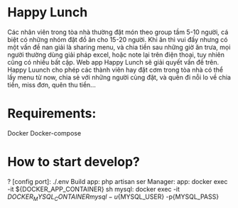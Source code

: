 # Happy Lunch
 Các nhân viên trong tòa nhà thường đặt món theo group tầm 5-10 người, cá biệt có những nhóm đặt đồ ăn cho 15-20 người. Khi ăn thì vui đấy nhưng có một vấn đề nan giải là sharing menu, và chia tiền sau những giờ ăn trưa, mọi người thường dùng giải pháp excel, hoặc note lại trên điện thoại, tuy nhiên cũng có nhiều bất cập.  Web app Happy Lunch sẽ giải quyết vấn đề trên.
 Happy Luunch cho phép các thành viên hay đặt cơm trong tòa nhà có thể lấy menu từ now, chia sẻ với những người cùng đặt, và quên đi nỗi lo về chia tiền, miss đơn, quên thu tiền...

# Requirements:
Docker
Docker-compose

# How to start develop?
? [config port]: ./.env
Build app: php artisan ser
Manager:
app: docker exec -it ${DOCKER_APP_CONTAINER} sh
mysql: docker exec -it ${DOCKER_MYSQL_CONTAINER} mysql -u${MYSQL_USER} -p{MYSQL_PASS}

